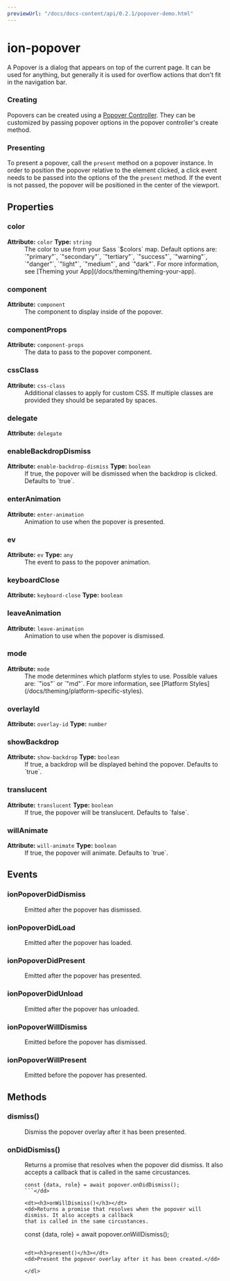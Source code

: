 ```yaml
---
previewUrl: "/docs/docs-content/api/0.2.1/popover-demo.html"
---
```

# ion-popover

A Popover is a dialog that appears on top of the current page. It can be used for anything, but generally it is used for overflow actions that don't fit in the navigation bar.

### Creating

Popovers can be created using a [Popover Controller](../../popover-controller/PopoverController). They can be customized by passing popover options in the popover controller's create method.

### Presenting

To present a popover, call the `present` method on a popover instance. In order to position the popover relative to the element clicked, a click event needs to be passed into the options of the the `present` method. If the event is not passed, the popover will be positioned in the center of the viewport.


<h2>Properties</h2> 

<dl>
<dt>
<h3>color</h3> 
<strong>Attribute:</strong>  <code>color</code>
<strong>Type:</strong> <code>string</code>
</dt>
<dd>The color to use from your Sass `$colors` map.
Default options are: `"primary"`, `"secondary"`, `"tertiary"`, `"success"`, `"warning"`, `"danger"`, `"light"`, `"medium"`, and `"dark"`.
For more information, see [Theming your App](/docs/theming/theming-your-app).</dd>

<dt>
<h3>component</h3> 
<strong>Attribute:</strong>  <code>component</code>
</dt>
<dd>The component to display inside of the popover.</dd>

<dt>
<h3>componentProps</h3> 
<strong>Attribute:</strong>  <code>component-props</code>
</dt>
<dd>The data to pass to the popover component.</dd>

<dt>
<h3>cssClass</h3> 
<strong>Attribute:</strong>  <code>css-class</code>
</dt>
<dd>Additional classes to apply for custom CSS. If multiple classes are
provided they should be separated by spaces.</dd>

<dt>
<h3>delegate</h3> 
<strong>Attribute:</strong>  <code>delegate</code>
</dt>
<dd></dd>

<dt>
<h3>enableBackdropDismiss</h3> 
<strong>Attribute:</strong>  <code>enable-backdrop-dismiss</code>
<strong>Type:</strong> <code>boolean</code>
</dt>
<dd>If true, the popover will be dismissed when the backdrop is clicked. Defaults to `true`.</dd>

<dt>
<h3>enterAnimation</h3> 
<strong>Attribute:</strong>  <code>enter-animation</code>
</dt>
<dd>Animation to use when the popover is presented.</dd>

<dt>
<h3>ev</h3> 
<strong>Attribute:</strong>  <code>ev</code>
<strong>Type:</strong> <code>any</code>
</dt>
<dd>The event to pass to the popover animation.</dd>

<dt>
<h3>keyboardClose</h3> 
<strong>Attribute:</strong>  <code>keyboard-close</code>
<strong>Type:</strong> <code>boolean</code>
</dt>
<dd></dd>

<dt>
<h3>leaveAnimation</h3> 
<strong>Attribute:</strong>  <code>leave-animation</code>
</dt>
<dd>Animation to use when the popover is dismissed.</dd>

<dt>
<h3>mode</h3> 
<strong>Attribute:</strong>  <code>mode</code>
</dt>
<dd>The mode determines which platform styles to use.
Possible values are: `"ios"` or `"md"`.
For more information, see [Platform Styles](/docs/theming/platform-specific-styles).</dd>

<dt>
<h3>overlayId</h3> 
<strong>Attribute:</strong>  <code>overlay-id</code>
<strong>Type:</strong> <code>number</code>
</dt>
<dd></dd>

<dt>
<h3>showBackdrop</h3> 
<strong>Attribute:</strong>  <code>show-backdrop</code>
<strong>Type:</strong> <code>boolean</code>
</dt>
<dd>If true, a backdrop will be displayed behind the popover. Defaults to `true`.</dd>

<dt>
<h3>translucent</h3> 
<strong>Attribute:</strong>  <code>translucent</code>
<strong>Type:</strong> <code>boolean</code>
</dt>
<dd>If true, the popover will be translucent. Defaults to `false`.</dd>

<dt>
<h3>willAnimate</h3> 
<strong>Attribute:</strong>  <code>will-animate</code>
<strong>Type:</strong> <code>boolean</code>
</dt>
<dd>If true, the popover will animate. Defaults to `true`.</dd>

</dl>


<h2>Events</h2>

<dl><dt>
<h3>ionPopoverDidDismiss</h3></dt>
<dd>Emitted after the popover has dismissed.</dd>

<dt>
<h3>ionPopoverDidLoad</h3></dt>
<dd>Emitted after the popover has loaded.</dd>

<dt>
<h3>ionPopoverDidPresent</h3></dt>
<dd>Emitted after the popover has presented.</dd>

<dt>
<h3>ionPopoverDidUnload</h3></dt>
<dd>Emitted after the popover has unloaded.</dd>

<dt>
<h3>ionPopoverWillDismiss</h3></dt>
<dd>Emitted before the popover has dismissed.</dd>

<dt>
<h3>ionPopoverWillPresent</h3></dt>
<dd>Emitted before the popover has presented.</dd>

</dl>


<h2>Methods</h2>
<dl>

<dt><h3>dismiss()</h3></dt>
<dd>Dismiss the popover overlay after it has been presented.</dd>

<dt><h3>onDidDismiss()</h3></dt>
<dd>Returns a promise that resolves when the popover did dismiss. It also accepts a callback
that is called in the same circustances.

```
const {data, role} = await popover.onDidDismiss();
```</dd>

<dt><h3>onWillDismiss()</h3></dt>
<dd>Returns a promise that resolves when the popover will dismiss. It also accepts a callback
that is called in the same circustances.

```
const {data, role} = await popover.onWillDismiss();
```</dd>

<dt><h3>present()</h3></dt>
<dd>Present the popover overlay after it has been created.</dd>

</dl>


